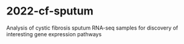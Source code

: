 # 2022-cf-sputum
Analysis of cystic fibrosis sputum RNA-seq samples for discovery of interesting gene expression pathways

